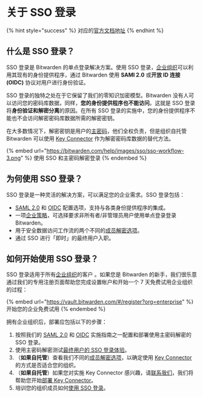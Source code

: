 # 关于 SSO 登录

{% hint style="success" %}
对应的[官方文档地址](https://bitwarden.com/help/article/about-sso/)
{% endhint %}

## 什么是 SSO 登录？ <a href="#what-is-login-with-sso" id="what-is-login-with-sso"></a>

SSO 登录是 Bitwarden 的单点登录解决方案。使用 SSO 登录，[企业组织](../organizations/organizations.md#types-of-organizations)可以利用其现有的身份提供程序，通过 Bitwarden 使用 **SAMl 2.0** 或**开放 ID 连接 (OIDC)** 协议对用户进行身份验证。

SSO 登录的独特之处在于它保留了我们的零知识加密模型。Bitwarden 没有人可以访问您的密码库数据，同样，**您的身份提供程序也不能访问**。这就是 SSO 登录将**身份验证和解密分离**的原因。在所有 SSO 登录的实施中，您的身份提供程序不能也不会访问解密密码库数据所需的解密密钥。

在大多数情况下，解密密钥是用户的[主密码](../your-vault/your-master-password.md)，他们全权负责，但是组织自托管 Bitwarden 可以使用 [Key Connector](about-key-connector.md) 作为解密密码库数据的替代方法。

{% embed url="https://bitwarden.com/help/images/sso/sso-workflow-3.png" %}
使用 SSO 和主密码解密登录
{% endembed %}

## 为何使用 SSO 登录？ <a href="#why-use-login-with-sso" id="why-use-login-with-sso"></a>

SSO 登录是一种灵活的解决方案，可以满足您的企业需求。SSO 登录包括：

* [SAML 2.0](saml-2.0-configuration.md) 和 [OIDC](oidc-configuration.md) 配置选项，支持与各类身份提供程序的集成。
* 一项[企业策略](../organizations/enterprise-policies.md#single-sign-on-authentication)，可选择要求非所有者/非管理员用户使用单点登录登录 Bitwarden。
* 用于安全数据访问工作流的两个不同的[成员解密选项](member-decryption-options.md)。
* 通过 SSO 进行「即时」的最终用户入职。

## 如何开始使用 SSO 登录？ <a href="#how-do-i-start-using-login-with-sso" id="how-do-i-start-using-login-with-sso"></a>

SSO 登录适用于所有[企业组织](../plans-and-pricing/about-bitwarden-plans.md#enterprise-organizations)的客户 。如果您是 Bitwarden 的新手，我们很乐意通过我们的专用注册页面帮助您完成设置帐户和开始一个 7 天免费试用企业组织的过程：

{% embed url="https://vault.bitwarden.com/#/register?org=enterprise" %}
开始您的企业免费试用
{% endembed %}

拥有企业组织后，部署应包括以下的步骤：

1. 按照我们的 [SAML 2.0](saml-2.0-configuration.md) 和 [OIDC](oidc-configuration.md) 实施指南之一配置和部署使用主密码解密的 SSO 登录。
2. 使用主密码解密测试[最终用户的 SSO 登录体验](using-login-with-sso.md)。
3. （**如果自托管**）查看我们不同的[成员解密选项](member-decryption-options.md)，以确定使用 [Key Connector](about-key-connector.md) 的方式是否适合您的组织。
4. （**如果自托管**）如果您对实施 Key Connector 感兴趣，请[联系我们](https://bitwarden.com/contact/)，我们将帮助您开始[部署 Key Connector](deploy-key-connector.md)。
5. 培训您的组织成员如何[使用 SSO 登录](using-login-with-sso.md)。
